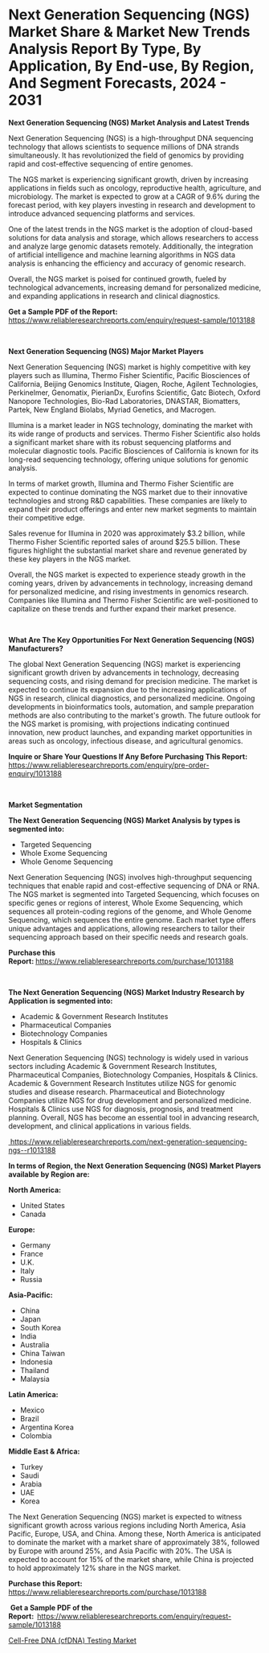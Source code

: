 <p><h1>Next Generation Sequencing (NGS) Market Share & Market New Trends Analysis Report By Type, By Application, By End-use, By Region, And Segment Forecasts, 2024 - 2031</h1></p><p><strong>Next Generation Sequencing (NGS) Market Analysis and Latest Trends</strong></p>
<p><p>Next Generation Sequencing (NGS) is a high-throughput DNA sequencing technology that allows scientists to sequence millions of DNA strands simultaneously. It has revolutionized the field of genomics by providing rapid and cost-effective sequencing of entire genomes.</p><p>The NGS market is experiencing significant growth, driven by increasing applications in fields such as oncology, reproductive health, agriculture, and microbiology. The market is expected to grow at a CAGR of 9.6% during the forecast period, with key players investing in research and development to introduce advanced sequencing platforms and services.</p><p>One of the latest trends in the NGS market is the adoption of cloud-based solutions for data analysis and storage, which allows researchers to access and analyze large genomic datasets remotely. Additionally, the integration of artificial intelligence and machine learning algorithms in NGS data analysis is enhancing the efficiency and accuracy of genomic research.</p><p>Overall, the NGS market is poised for continued growth, fueled by technological advancements, increasing demand for personalized medicine, and expanding applications in research and clinical diagnostics.</p></p>
<p><strong>Get a Sample PDF of the Report:&nbsp;</strong> <a href="https://www.reliableresearchreports.com/enquiry/request-sample/1013188">https://www.reliableresearchreports.com/enquiry/request-sample/1013188</a></p>
<p>&nbsp;</p>
<p><strong>Next Generation Sequencing (NGS) Major Market Players</strong></p>
<p><p>Next Generation Sequencing (NGS) market is highly competitive with key players such as Illumina, Thermo Fisher Scientific, Pacific Biosciences of California, Beijing Genomics Institute, Qiagen, Roche, Agilent Technologies, Perkinelmer, Genomatix, PierianDx, Eurofins Scientific, Gatc Biotech, Oxford Nanopore Technologies, Bio-Rad Laboratories, DNASTAR, Biomatters, Partek, New England Biolabs, Myriad Genetics, and Macrogen.</p><p>Illumina is a market leader in NGS technology, dominating the market with its wide range of products and services. Thermo Fisher Scientific also holds a significant market share with its robust sequencing platforms and molecular diagnostic tools. Pacific Biosciences of California is known for its long-read sequencing technology, offering unique solutions for genomic analysis.</p><p>In terms of market growth, Illumina and Thermo Fisher Scientific are expected to continue dominating the NGS market due to their innovative technologies and strong R&D capabilities. These companies are likely to expand their product offerings and enter new market segments to maintain their competitive edge.</p><p>Sales revenue for Illumina in 2020 was approximately $3.2 billion, while Thermo Fisher Scientific reported sales of around $25.5 billion. These figures highlight the substantial market share and revenue generated by these key players in the NGS market.</p><p>Overall, the NGS market is expected to experience steady growth in the coming years, driven by advancements in technology, increasing demand for personalized medicine, and rising investments in genomics research. Companies like Illumina and Thermo Fisher Scientific are well-positioned to capitalize on these trends and further expand their market presence.</p></p>
<p>&nbsp;</p>
<p><strong>What Are The Key Opportunities For Next Generation Sequencing (NGS) Manufacturers?</strong></p>
<p><p>The global Next Generation Sequencing (NGS) market is experiencing significant growth driven by advancements in technology, decreasing sequencing costs, and rising demand for precision medicine. The market is expected to continue its expansion due to the increasing applications of NGS in research, clinical diagnostics, and personalized medicine. Ongoing developments in bioinformatics tools, automation, and sample preparation methods are also contributing to the market's growth. The future outlook for the NGS market is promising, with projections indicating continued innovation, new product launches, and expanding market opportunities in areas such as oncology, infectious disease, and agricultural genomics.</p></p>
<p><strong>Inquire or Share Your Questions If Any Before Purchasing This Report:</strong> <a href="https://www.reliableresearchreports.com/enquiry/pre-order-enquiry/1013188">https://www.reliableresearchreports.com/enquiry/pre-order-enquiry/1013188</a></p>
<p>&nbsp;</p>
<p><strong>Market Segmentation</strong></p>
<p><strong>The Next Generation Sequencing (NGS) Market Analysis by types is segmented into:</strong></p>
<p><ul><li>Targeted Sequencing</li><li>Whole Exome Sequencing</li><li>Whole Genome Sequencing</li></ul></p>
<p><p>Next Generation Sequencing (NGS) involves high-throughput sequencing techniques that enable rapid and cost-effective sequencing of DNA or RNA. The NGS market is segmented into Targeted Sequencing, which focuses on specific genes or regions of interest, Whole Exome Sequencing, which sequences all protein-coding regions of the genome, and Whole Genome Sequencing, which sequences the entire genome. Each market type offers unique advantages and applications, allowing researchers to tailor their sequencing approach based on their specific needs and research goals.</p></p>
<p><strong>Purchase this Report:&nbsp;</strong><a href="https://www.reliableresearchreports.com/purchase/1013188">https://www.reliableresearchreports.com/purchase/1013188</a></p>
<p>&nbsp;</p>
<p><strong>The Next Generation Sequencing (NGS) Market Industry Research by Application is segmented into:</strong></p>
<p><ul><li>Academic & Government Research Institutes</li><li>Pharmaceutical Companies</li><li>Biotechnology Companies</li><li>Hospitals & Clinics</li></ul></p>
<p><p>Next Generation Sequencing (NGS) technology is widely used in various sectors including Academic & Government Research Institutes, Pharmaceutical Companies, Biotechnology Companies, Hospitals & Clinics. Academic & Government Research Institutes utilize NGS for genomic studies and disease research. Pharmaceutical and Biotechnology Companies utilize NGS for drug development and personalized medicine. Hospitals & Clinics use NGS for diagnosis, prognosis, and treatment planning. Overall, NGS has become an essential tool in advancing research, development, and clinical applications in various fields.</p></p>
<p><a href="https://www.reliableresearchreports.com/next-generation-sequencing-ngs--r1013188">&nbsp;https://www.reliableresearchreports.com/next-generation-sequencing-ngs--r1013188</a></p>
<p><strong>In terms of Region, the Next Generation Sequencing (NGS) Market Players available by Region are:</strong></p>
<p>
    <p> <strong> North America: </strong>
        <ul>
            <li>United States</li>
            <li>Canada</li>
        </ul>
        </p> 
    <p> <strong> Europe: </strong>
        <ul>
            <li>Germany</li>
            <li>France</li>
            <li>U.K.</li>
            <li>Italy</li>
            <li>Russia</li>
        </ul>
        </p> 
    <p> <strong> Asia-Pacific: </strong>
        <ul>
            <li>China</li>
            <li>Japan</li>
            <li>South Korea</li>
            <li>India</li>
            <li>Australia</li>
            <li>China Taiwan</li>
            <li>Indonesia</li>
            <li>Thailand</li>
            <li>Malaysia</li>
        </ul>
        </p> 
    <p> <strong> Latin America: </strong>
        <ul>
            <li>Mexico</li>
            <li>Brazil</li>
            <li>Argentina Korea</li>
            <li>Colombia</li>
        </ul>
        </p> 
    <p> <strong> Middle East & Africa: </strong>
        <ul>
            <li>Turkey</li>
            <li>Saudi</li>
            <li>Arabia</li>
            <li>UAE</li>
            <li>Korea</li>
        </ul>
    </p>
    </p>
<p><p>The Next Generation Sequencing (NGS) market is expected to witness significant growth across various regions including North America, Asia Pacific, Europe, USA, and China. Among these, North America is anticipated to dominate the market with a market share of approximately 38%, followed by Europe with around 25%, and Asia Pacific with 20%. The USA is expected to account for 15% of the market share, while China is projected to hold approximately 12% share in the NGS market.</p></p>
<p><strong>Purchase this Report: </strong><a href="https://www.reliableresearchreports.com/purchase/1013188">https://www.reliableresearchreports.com/purchase/1013188</a></p>
<p>&nbsp;<strong>Get a Sample PDF of the Report:&nbsp;&nbsp;</strong><a href="https://www.reliableresearchreports.com/enquiry/request-sample/1013188">https://www.reliableresearchreports.com/enquiry/request-sample/1013188</a></p>
<p><strong></strong></p>
<p><p><a href="https://github.com/kaiserrayhan25/Market-Research-Report-List-1/blob/main/cell-free-dna-cfdna-testing-market.md">Cell-Free DNA (cfDNA) Testing Market</a></p></p>